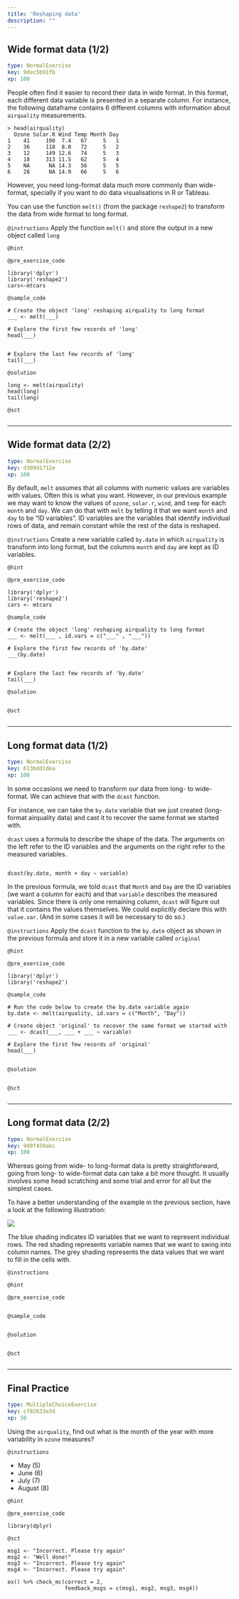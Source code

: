 ```yaml
---
title: 'Reshaping data'
description: ""
---
```


## Wide format data (1/2)

```yaml
type: NormalExercise
key: 9dec5b91fb
xp: 100
```

People often find it easier to record their data in wide format. In this format, each different data variable is presented in a separate column. For instance, the following dataframe contains 6 different columns with information about `airquality` measurements.

```
> head(airquality)
  Ozone Solar.R Wind Temp Month Day
1    41     190  7.4   67     5   1
2    36     118  8.0   72     5   2
3    12     149 12.6   74     5   3
4    18     313 11.5   62     5   4
5    NA      NA 14.3   56     5   5
6    28      NA 14.9   66     5   6
```

However, you need long-format data much more commonly than wide-format, specially if you want to do data visualisations in R or Tableau.  

You can use the function `melt()` (from the package `reshape2`) to transform the data from wide format to long format.

`@instructions`
Apply the function `melt()` and store the output in a new object called `long`

`@hint`


`@pre_exercise_code`
```{r}
library('dplyr')
library('reshape2')
cars<-mtcars
```

`@sample_code`
```{r}
# Create the object 'long' reshaping airquality to long format
___ <- melt(___)

# Explore the first few records of 'long'
head(___)


# Explore the last few records of 'long'
tail(___)
```

`@solution`
```{r}
long <- melt(airquality)
head(long)
tail(long)
```

`@sct`
```{r}

```

---

## Wide format data (2/2)

```yaml
type: NormalExercise
key: d309d1712e
xp: 100
```

By default, `melt` assumes that all columns with numeric values are variables with values. Often this is what you want. However, in our previous example we may want to know the values of `ozone`, `solar.r`, `wind`, and `temp` for each `month` and `day`. We can do that with `melt` by telling it that we want `month` and `day` to be “ID variables”. ID variables are the variables that identify individual rows of data, and remain constant while the rest of the data is reshaped.

`@instructions`
Create a new variable called `by.date` in which `airquality` is transform into long format, but the columns `month` and `day` are kept as ID variables.

`@hint`


`@pre_exercise_code`
```{r}
library('dplyr')
library('reshape2')
cars <- mtcars
```

`@sample_code`
```{r}
# Create the object 'long' reshaping airquality to long format
___ <- melt(___ , id.vars = c("___" , "___"))

# Explore the first few records of 'by.date'
___(by.date)


# Explore the last few records of 'by.date'
tail(___)
```

`@solution`
```{r}

```

`@sct`
```{r}

```

---

## Long format data (1/2)

```yaml
type: NormalExercise
key: 613bdd1dea
xp: 100
```

In some occasions we need to transform our data from long- to wide-format. We can achieve that with the `dcast` function.

For instance, we can take the `by.date` variable that we just created (long-format airquality data) and cast it to recover the same format we started with.

`dcast` uses a formula to describe the shape of the data. The arguments on the left refer to the ID variables and the arguments on the right refer to the measured variables. 

```

dcast(by.date, month + day ~ variable)
```

In the previous formula, we told `dcast` that `Month` and `Day` are the ID variables (we want a column for each) and that `variable` describes the measured variables. Since there is only one remaining column, `dcast` will figure out that it contains the values themselves. We could explicitly declare this with `value.var`. (And in some cases it will be necessary to do so.)

`@instructions`
Apply the `dcast` function to the `by.date` object as shown in the previous formula and store it in a new variable called `original`

`@hint`


`@pre_exercise_code`
```{r}
library('dplyr')
library('reshape2')

```

`@sample_code`
```{r}
# Run the code below to create the by.date variable again
by.date <- melt(airquality, id.vars = c("Month", "Day"))

# Create object 'original' to recover the same format we started with
___ <- dcast(___, ___ + ___ ~ variable)

# Explore the first few records of 'original'
head(___)


```

`@solution`
```{r}

```

`@sct`
```{r}

```

---

## Long format data (2/2)

```yaml
type: NormalExercise
key: 9d8f450abc
xp: 100
```

Whereas going from wide- to long-format data is pretty straightforward, going from long- to wide-format data can take a bit more thought. It usually involves some head scratching and some trial and error for all but the simplest cases. 

To have a better understanding of the example in the previous section, have a look at the following illustration:

![](https://seananderson.ca/images/dcast-illustration.png)

The blue shading indicates ID variables that we want to represent individual rows. The red shading represents variable names that we want to swing into column names. The grey shading represents the data values that we want to fill in the cells with.

`@instructions`


`@hint`


`@pre_exercise_code`
```{r}

```

`@sample_code`
```{r}

```

`@solution`
```{r}

```

`@sct`
```{r}

```

---

## Final Practice

```yaml
type: MultipleChoiceExercise
key: cf82633e3d
xp: 50
```

Using the `airquality`, find out what is the month of the year with more variability in `ozone` measures?

`@instructions`
- May (5)
- June (6)
- July (7)
- August (8)

`@hint`


`@pre_exercise_code`
```{r}
library(dplyr)
```

`@sct`
```{r}
msg1 <- "Incorrect. Please try again"
msg2 <- "Well done!" 
msg3 <- "Incorrect. Please try again"
msg4 <- "Incorrect. Please try again"

ex() %>% check_mc(correct = 2,
                  feedback_msgs = c(msg1, msg2, msg3, msg4))
```
